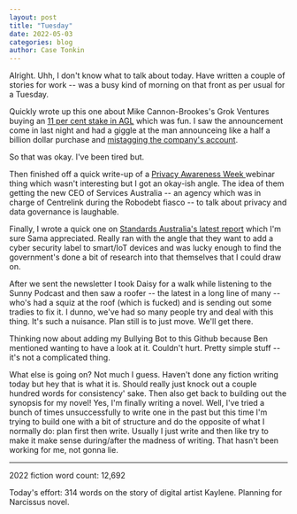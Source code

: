 ```yaml
---
layout: post
title: "Tuesday"
date: 2022-05-03
categories: blog
author: Case Tonkin
---
```


Alright. Uhh, I don't know what to talk about today. Have written a couple of stories for work -- was a busy kind of morning on that front as per usual for a Tuesday.

Quickly wrote up this one about Mike Cannon-Brookes's Grok Ventures buying an <a href = 'https://ia.acs.org.au/article/2022/mike-cannon-brookes-now-owns-11--of-agl.html'>11 per cent stake in AGL</a> which was fun. I saw the announcement come in last night and had a giggle at the man announceing like a half a billion dollar purchase and <a href = 'https://twitter.com/VonTonks/status/1521088700519657472'>mistagging the company's account</a>.

So that was okay. I've been tired but.

Then finished off a quick write-up of a <a href ='https://ia.acs.org.au/article/2022/a-surefire-way-to-quickly-lose-trust-in-a-brand.html'>Privacy Awareness Week </a>webinar thing which wasn't interesting but I got an okay-ish angle. The idea of them getting the new CEO of Services Australia -- an agency which was in charge of Centrelink during the Robodebt fiasco -- to talk about privacy and data governance is laughable.

Finally, I wrote a quick one on <a href = 'https://ia.acs.org.au/article/2022/smart-devices-should-have-a-security-health-label.html'>Standards Australia's latest report</a> which I'm sure Sama appreciated. Really ran with the angle that they want to add a cyber security label to smart/IoT devices and was lucky enough to find the government's done a bit of research into that themselves that I could draw on.

After we sent the newsletter I took Daisy for a walk while listening to the Sunny Podcast and then saw a roofer -- the latest in a long line of many -- who's had a squiz at the roof (which is fucked) and is sending out some tradies to fix it. I dunno, we've had so many people try and deal with this thing. It's such a nuisance. Plan still is to just move. We'll get there.

Thinking now about adding my Bullying Bot to this Github because Ben mentioned wanting to have a look at it. Couldn't hurt. Pretty simple stuff -- it's not a complicated thing.

What else is going on? Not much I guess. Haven't done any fiction writing today but hey that is what it is. Should really just knock out a couple hundred words for consistency' sake. Then also get back to building out the synopsis for my novel! Yes, I'm finally writing a novel. Well, I've tried a bunch of times unsuccessfully to write one in the past but this time I'm trying to build one with a bit of structure and do the opposite of what I normally do: plan first then write. Usually I just write and then like try to make it make sense during/after the madness of writing. That hasn't been working for me, not gonna lie.

________

2022 fiction word count: 12,692

Today's effort: 314 words on the story of digital artist Kaylene. Planning for Narcissus novel.
